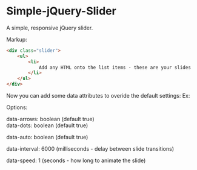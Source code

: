 # Simple-jQuery-Slider
A simple, responsive jQuery slider.

Markup:
```html
<div class="slider">
    <ul>
        <li>
            Add any HTML onto the list items - these are your slides
        </li>
    </ul>
</div>
```
Now you can add some data attributes to overide the default settings:
Ex: <div class="slider" data-dots="false">

Options:

data-arrows: boolean (default true)
<br />data-dots: boolean (default true)

data-auto: boolean (default true)

data-interval: 6000 (milliseconds - delay between slide transitions)

data-speed: 1 (seconds - how long to animate the slide)
            
